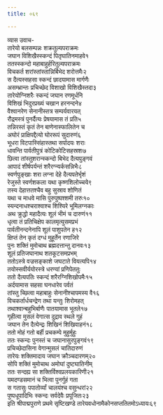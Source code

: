 ```yaml
---
title: ०६९

---
```

व्यास उवाच-  
तारेयो बलसम्पन्नः शक्रतुल्यपराक्रमः  
जघान विशिखैस्स्कन्दं पितृघातिनमाहवे१  
ततस्स्कन्दो महाबाहुर्हरितुल्यपराक्रमः  
विचकर्त शरांस्तांस्तान्निर्बिभेद शरोत्तमैः२  
स दैत्यस्सहसा स्कन्दं छादयामास मार्गणैः  
असम्भ्रान्तः प्रचिच्छेद विशाखो विशिखैस्तदा३  
तारेयोग्निशरैः स्कन्दं जघान रणमूर्धनि  
विशिखं भिदुरप्रख्यं चखान हरनन्दने४  
वैश्वानरेण सेनानीस्तत्र सम्पर्यवारयत्  
रौद्रमस्त्रं पुनर्दैत्यः प्रेषयामास तं प्रति५  
तन्निरस्तं कृतं तेन बाणेनास्फालितेन च  
अघोरं प्राक्षिपद्दैत्यो घोररूपं सुदारुणं६  
भूधरा विटपास्सिंहास्तथा सर्पादयः शराः  
धावन्ति पार्वतीपुत्रं कोटिकोटिसहस्रशः७  
छित्वा तांस्तुशरान्स्कन्दो बिभेद दैत्यपुङ्गवं  
आपादं शीर्षपर्यन्तं शरैरग्न्यर्कसन्निभैः८  
स्वर्णपुङ्खाः शरा लग्ना देहे दैत्यपतेर्भृशं  
रेजुस्ते स्वर्णशकला यथा कृष्णशिलोच्चये९  
तस्य देहात्ततश्चैव बहु सुस्राव शोणितं  
यथा च माधवे मासि पुरुपुष्पश्शमी तरुः१०  
स्यन्दनाधश्चराश्वाश्च शिश्यिरे भूमिलग्नकाः  
अथ क्रुद्धो महादैत्यः शूलं भीमं च दारुणं११  
धृत्वा तं प्रतिचिक्षेप कालमृत्युसमप्रभं  
पार्वतीनन्दनेनापि शूलं पाशुपतेन ह१२  
क्षिप्तं तेन कृतं दग्धं मुहूर्तेन रणाजिरे  
पुनः शक्तिं मुमोचाथ ब्रह्मदत्तान्तु दानवः१३  
शूलं प्रतिजघानाथ शतकूटसमप्रभम्  
ततोऽस्त्रे वज्रसङ्काशे जघटाते वियत्यपि१४  
तयोस्सवीर्ययोरस्त्रे धरण्यां प्रणिपेततुः  
ततो दैत्यपतिः स्कन्दं शरैरग्निशिखोपमैः१५  
अर्दयामास सहसा घनधारेव पर्वतं  
तांस्तु च्छित्वा महाबाहुः सेनानीश्चापमस्य वै१६  
विचकर्तार्धचन्द्रेण तथा यन्तुः शिरोमहत्  
तथाश्वान्बहुभिर्बाणैः पातयामास भूतले१७  
गृहीत्वा मुसलं वेगात्स दुद्राव स्थले गुहं  
जघान तेन दैत्येन्द्रः शिखिनं शिखिवाहनं१८  
ततो मोहं गतो बर्ही प्रचकम्पे मुहुर्मुहुः  
ततः स्कन्दः पुनस्तं च जघानासुरपुङ्गवं१९  
प्रचिच्छेदासिना वेगान्मुसलं चातिदारुणं  
तारेयः शक्तिमादाय जघान क्रौञ्चदारणम्२०  
सोपि शक्तिं मुमोचाथ अमोघां दुष्टघातिनीम्  
ततः सन्दह्य सा शक्तिर्विश्वप्रलयकारिणी२१  
यमदण्डसमानं च भित्वा पुनर्गुहं गता  
स गतासुः पपातोर्व्यां चालयंश्च वसुन्धरां२२  
पुष्पधूपादिभिः स्कन्दः सर्वदेवैः प्रपूजितः२३  
इति श्रीपाद्मपुराणे प्रथमे सृष्टिखण्डे तारेयवधोनामैकोनसप्ततितमोऽध्यायः६९